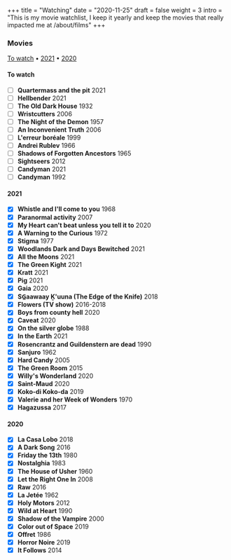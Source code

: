 +++
title = "Watching"
date = "2020-11-25"
draft = false
weight = 3
intro = "This is my movie watchlist, I keep it yearly and keep the movies that really impacted me at /about/films"
+++


### Movies

[To watch](#to-watch) •
[2021](#2021) •
[2020](#2020)

#### To watch

<div class="checklist">

- [ ] **Quartermass and the pit** 2021
- [ ] **Hellbender** 2021
- [ ] **The Old Dark House** 1932
- [ ] **Wristcutters** 2006
- [ ] **The Night of the Demon** 1957
- [ ] **An Inconvenient Truth** 2006
- [ ] **L'erreur boréale** 1999
- [ ] **Andrei Rublev** 1966
- [ ] **Shadows of Forgotten Ancestors** 1965
- [ ] **Sightseers** 2012
- [ ] **Candyman** 2021
- [ ] **Candyman** 1992

</div>

#### 2021

<div class="checklist">

- [x] **Whistle and I'll come to you** 1968
- [x] **Paranormal activity** 2007
- [x] **My Heart can't beat unless you tell it to** 2020
- [x] **A Warning to the Curious** 1972
- [x] **Stigma** 1977
- [x] **Woodlands Dark and Days Bewitched** 2021
- [x] **All the Moons** 2021
- [x] **The Green Kight** 2021
- [x] **Kratt** 2021
- [x] **Pig** 2021
- [x] **Gaia** 2020
- [x] **SG̲aawaay Ḵ'uuna (The Edge of the Knife)** 2018
- [x] **Flowers (TV show)** 2016-2018
- [x] **Boys from county hell** 2020
- [x] **Caveat** 2020
- [x] **On the silver globe** 1988
- [x] **In the Earth** 2021
- [x] **Rosencrantz and Guildenstern are dead** 1990
- [x] **Sanjuro** 1962
- [x] **Hard Candy** 2005
- [x] **The Green Room** 2015
- [x] **Willy's Wonderland** 2020
- [x] **Saint-Maud** 2020
- [x] **Koko-di Koko-da** 2019
- [x] **Valerie and her Week of Wonders** 1970
- [x] **Hagazussa** 2017

</div>

#### 2020

<div class="checklist">

- [x] **La Casa Lobo** 2018
- [x] **A Dark Song** 2016
- [x] **Friday the 13th** 1980
- [x] **Nostalghia** 1983
- [x] **The House of Usher** 1960
- [x] **Let the Right One In** 2008
- [x] **Raw** 2016
- [x] **La Jetée** 1962
- [x] **Holy Motors** 2012
- [x] **Wild at Heart** 1990
- [x] **Shadow of the Vampire** 2000
- [x] **Color out of Space** 2019
- [x] **Offret** 1986
- [x] **Horror Noire** 2019
- [x] **It Follows** 2014

</div>
